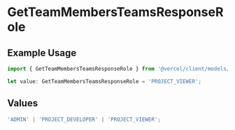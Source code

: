 # GetTeamMembersTeamsResponseRole

## Example Usage

```typescript
import { GetTeamMembersTeamsResponseRole } from '@vercel/client/models/operations';

let value: GetTeamMembersTeamsResponseRole = 'PROJECT_VIEWER';
```

## Values

```typescript
'ADMIN' | 'PROJECT_DEVELOPER' | 'PROJECT_VIEWER';
```
